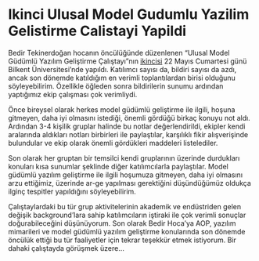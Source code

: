 # Ikinci Ulusal Model Gudumlu Yazilim Gelistirme Calistayi Yapildi

Bedir Tekinerdoğan hocanın öncülüğünde düzenlenen “Ulusal Model Güdümlü Yazılım Geliştirme Çalıştayı”nın 
[ikincisi](http://www.cs.bilkent.edu.tr/Bilsen/TMODELS-2010/tr/) 22 Mayıs Cumartesi günü Bilkent Üniversitesi’nde yapıldı. 
Katılımcı sayısı da, bildiri sayısı da azdı, ancak son dönemde katıldığım en verimli toplantılardan birisi olduğunu 
söyleyebilirim. Özellikle öğleden sonra bildirilerin sunumu ardından yaptığımız ekip çalışması çok verimliydi.

Önce bireysel olarak herkes model güdümlü geliştirme ile ilgili, hoşuna gitmeyen, daha iyi olmasını istediği, önemli 
gördüğü birkaç konuyu not aldı. Ardından 3-4 kişilik gruplar halinde bu notlar değerlendirildi, ekipler kendi aralarında 
aldıkları notları birbirleri ile paylaştılar, karşılıklı fikir alışverişinde bulundular ve ekip olarak önemli gördükleri 
maddeleri listelediler.

Son olarak her gruptan bir temsilci kendi gruplarının üzerinde durdukları konuları kısa sunumlar şeklinde diğer 
katılımcılarla paylaştılar. Model güdümlü yazılım geliştirme ile ilgili hoşumuza gitmeyen, daha iyi olmasını arzu 
ettiğimiz, üzerinde ar-ge yapılması gerektiğini düşündüğümüz oldukça ilginç tespitler yapıldığını söyleyebilirim.

Çalıştaylardaki bu tür grup aktivitelerinin akademik ve endüstriden gelen değişik background’lara sahip katılımcıların 
iştiraki ile çok verimli sonuçlar doğurabileceğini düşünüyorum. Son olarak Bedir Hoca’ya AOP, yazılım mimarileri ve model 
güdümlü yazılım geliştirme konularında son dönemde öncülük ettiği bu tür faaliyetler için tekrar teşekkür etmek istiyorum. 
Bir dahaki çalıştayda görüşmek üzere…
